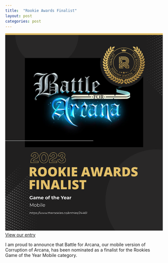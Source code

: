 ```yaml
---
title:  "Rookie Awards Finalist"
layout: post
categories: post
---
```


![Rookies Image](https://raw.githubusercontent.com/andrewscott02/andrewscott02.github.io/master/_posts/Images/Game%20of%20the%20Year-Mobile-Andrew%20Scott.png)
[View our entry](https://www.therookies.co/entries/24461)


I am proud to announce that Battle for Arcana, our mobile version of Corruption of Arcana, has been nominated as a finalist for the Rookies Game of the Year Mobile category.
